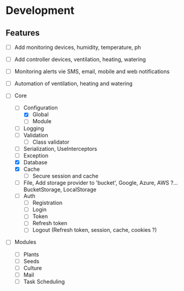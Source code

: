 # Development

## Features

- [ ] Add monitoring devices, humidity, temperature, ph
- [ ] Add controller devices, ventilation, heating, watering
- [ ] Monitoring alerts vie SMS, email, mobile and web notifications
- [ ] Automation of ventilation, heating and watering

- [ ] Core
  - [ ] Configuration
    - [x] Global
    - [ ] Module
  - [ ] Logging
  - [ ] Validation
    - [ ] Class validator
  - [ ] Serialization, UseInterceptors
  - [ ] Exception
  - [x] Database
  - [x] Cache
    - [ ] Secure session and cache
  - [ ] File, Add storage provider to 'bucket', Google, Azure, AWS ?...
        BucketStorage, LocalStorage
  - [ ] Auth
    - [ ] Registration
    - [ ] Login
    - [ ] Token
    - [ ] Refresh token
    - [ ] Logout (Refresh token, session, cache, cookies ?)
- [ ] Modules
  - [ ] Plants
  - [ ] Seeds
  - [ ] Culture
  - [ ] Mail
  - [ ] Task Scheduling
